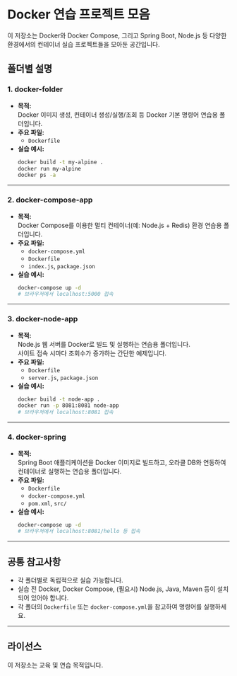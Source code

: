 # Docker 연습 프로젝트 모음

이 저장소는 Docker와 Docker Compose, 그리고 Spring Boot, Node.js 등 다양한 환경에서의 컨테이너 실습 프로젝트들을 모아둔 공간입니다.

## 폴더별 설명

### 1. docker-folder
- **목적:**  
  Docker 이미지 생성, 컨테이너 생성/실행/조회 등 Docker 기본 명령어 연습용 폴더입니다.
- **주요 파일:**  
  - `Dockerfile`
- **실습 예시:**  
  ```bash
  docker build -t my-alpine .
  docker run my-alpine
  docker ps -a
  ```

---

### 2. docker-compose-app
- **목적:**  
  Docker Compose를 이용한 멀티 컨테이너(예: Node.js + Redis) 환경 연습용 폴더입니다.
- **주요 파일:**  
  - `docker-compose.yml`
  - `Dockerfile`
  - `index.js`, `package.json`
- **실습 예시:**  
  ```bash
  docker-compose up -d
  # 브라우저에서 localhost:5000 접속
  ```

---

### 3. docker-node-app
- **목적:**  
  Node.js 웹 서버를 Docker로 빌드 및 실행하는 연습용 폴더입니다.  
  사이트 접속 시마다 조회수가 증가하는 간단한 예제입니다.
- **주요 파일:**  
  - `Dockerfile`
  - `server.js`, `package.json`
- **실습 예시:**  
  ```bash
  docker build -t node-app .
  docker run -p 8081:8081 node-app
  # 브라우저에서 localhost:8081 접속
  ```

---

### 4. docker-spring
- **목적:**  
  Spring Boot 애플리케이션을 Docker 이미지로 빌드하고, 오라클 DB와 연동하여 컨테이너로 실행하는 연습용 폴더입니다.
- **주요 파일:**  
  - `Dockerfile`
  - `docker-compose.yml`
  - `pom.xml`, `src/`
- **실습 예시:**  
  ```bash
  docker-compose up -d
  # 브라우저에서 localhost:8081/hello 등 접속
  ```

---

## 공통 참고사항

- 각 폴더별로 독립적으로 실습 가능합니다.
- 실습 전 Docker, Docker Compose, (필요시) Node.js, Java, Maven 등이 설치되어 있어야 합니다.
- 각 폴더의 `Dockerfile` 또는 `docker-compose.yml`을 참고하여 명령어를 실행하세요.

---

## 라이선스

이 저장소는 교육 및 연습 목적입니다.
